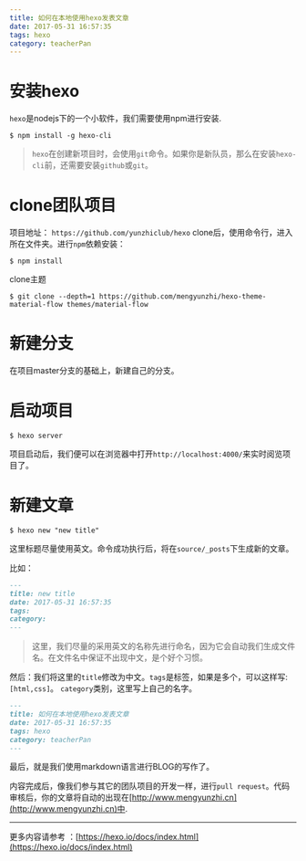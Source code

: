 ```yaml
---
title: 如何在本地使用hexo发表文章
date: 2017-05-31 16:57:35
tags: hexo
category: teacherPan
---
```


# 安装hexo

`hexo`是nodejs下的一个小软件，我们需要使用npm进行安装.

```
$ npm install -g hexo-cli
```

> `hexo`在创建新项目时，会使用`git`命令。如果你是新队员，那么在安装`hexo-cli`前，还需要安装`github`或`git`。

# clone团队项目
项目地址： `https://github.com/yunzhiclub/hexo`
clone后，使用命令行，进入所在文件夹。进行`npm`依赖安装：

<!--more-->

```
$ npm install
```
clone主题
```
$ git clone --depth=1 https://github.com/mengyunzhi/hexo-theme-material-flow themes/material-flow
```

# 新建分支
在项目master分支的基础上，新建自己的分支。

# 启动项目
```
$ hexo server
```

项目启动后，我们便可以在浏览器中打开`http://localhost:4000/`来实时阅览项目了。

# 新建文章
```
$ hexo new "new title"
```
这里标题尽量使用英文。命令成功执行后，将在`source/_posts`下生成新的文章。

比如：
```md
---
title: new title
date: 2017-05-31 16:57:35
tags: 
category: 
---
```
> 这里，我们尽量的采用英文的名称先进行命名，因为它会自动我们生成文件名。在文件名中保证不出现中文，是个好个习惯。

然后：我们将这里的`title`修改为中文。`tags`是标签，如果是多个，可以这样写:`[html,css]`。
`category`类别，这里写上自己的名字。

```md
---
title: 如何在本地使用hexo发表文章
date: 2017-05-31 16:57:35
tags: hexo
category: teacherPan
---
```

最后，就是我们使用markdown语言进行BLOG的写作了。

内容完成后，像我们参与其它的团队项目的开发一样，进行`pull request`。代码审核后，你的文章将自动的出现在[http://www.mengyunzhi.cn](http://www.mengyunzhi.cn)中.

---
更多内容请参考 ：[https://hexo.io/docs/index.html](https://hexo.io/docs/index.html)